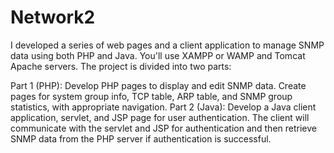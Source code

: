 # Network2

I developed a series of web pages and a client application to manage SNMP data using both PHP and Java. You'll use XAMPP or WAMP and Tomcat Apache servers. The project is divided into two parts:

Part 1 (PHP): Develop PHP pages to display and edit SNMP data. Create pages for system group info, TCP table, ARP table, and SNMP group statistics, with appropriate navigation.
Part 2 (Java): Develop a Java client application, servlet, and JSP page for user authentication. The client will communicate with the servlet and JSP for authentication and then retrieve SNMP data from the PHP server if authentication is successful.
